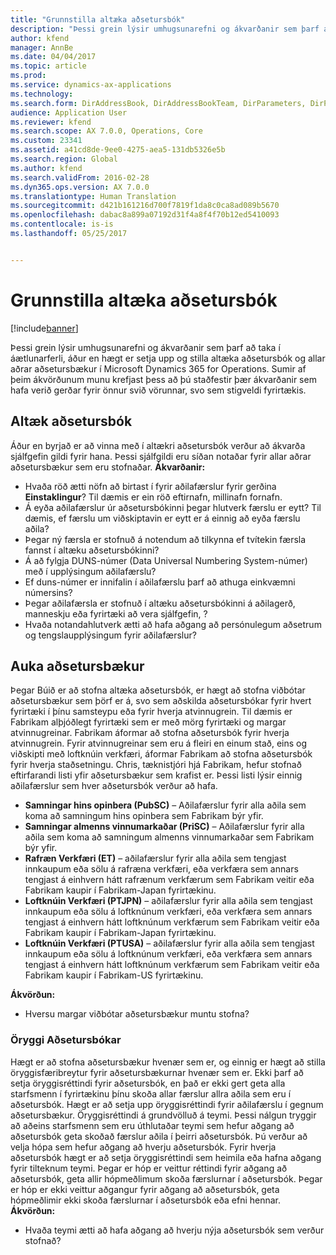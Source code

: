 ```yaml
---
title: "Grunnstilla altæka aðsetursbók"
description: "Þessi grein lýsir umhugsunarefni og ákvarðanir sem þarf að taka í áætlunarferli, áður en hægt er setja upp og stilla altæka aðsetursbók og allar aðrar aðsetursbækur í Microsoft Dynamics 365 for Operations. Sumir af þeim ákvörðunum munu krefjast þess að þú staðfestir þær ákvarðanir sem hafa verið gerðar fyrir önnur svið vörunnar, svo sem stigveldi fyrirtækis."
author: kfend
manager: AnnBe
ms.date: 04/04/2017
ms.topic: article
ms.prod: 
ms.service: dynamics-ax-applications
ms.technology: 
ms.search.form: DirAddressBook, DirAddressBookTeam, DirParameters, DirPartyTable
audience: Application User
ms.reviewer: kfend
ms.search.scope: AX 7.0.0, Operations, Core
ms.custom: 23341
ms.assetid: a41cd8de-9ee0-4275-aea5-131db5326e5b
ms.search.region: Global
ms.author: kfend
ms.search.validFrom: 2016-02-28
ms.dyn365.ops.version: AX 7.0.0
ms.translationtype: Human Translation
ms.sourcegitcommit: d421b161216d700f7819f1da8c0ca8ad089b5670
ms.openlocfilehash: dabac8a899a07192d31f4a8f4f70b12ed5410093
ms.contentlocale: is-is
ms.lasthandoff: 05/25/2017


---
```


# <a name="configure-global-address-books"></a>Grunnstilla altæka aðsetursbók

[!include[banner](../includes/banner.md)]


Þessi grein lýsir umhugsunarefni og ákvarðanir sem þarf að taka í áætlunarferli, áður en hægt er setja upp og stilla altæka aðsetursbók og allar aðrar aðsetursbækur í Microsoft Dynamics 365 for Operations. Sumir af þeim ákvörðunum munu krefjast þess að þú staðfestir þær ákvarðanir sem hafa verið gerðar fyrir önnur svið vörunnar, svo sem stigveldi fyrirtækis.

<a name="global-address-book"></a>Altæk aðsetursbók
-------------------

Áður en byrjað er að vinna með í altækri aðsetursbók verður að ákvarða sjálfgefin gildi fyrir hana. Þessi sjálfgildi eru síðan notaðar fyrir allar aðrar aðsetursbækur sem eru stofnaðar. **Ákvarðanir:**

-   Hvaða röð ætti nöfn að birtast í fyrir aðilafærslur fyrir gerðina **Einstaklingur**? Til dæmis er ein röð eftirnafn, millinafn fornafn.
-   Á eyða aðilafærslur úr aðsetursbókinni þegar hlutverk færslu er eytt? Til dæmis, ef færslu um viðskiptavin er eytt er á einnig að eyða færslu aðila?
-   Þegar ný færsla er stofnuð á notendum að tilkynna ef tvítekin færsla fannst í altæku aðsetursbókinni?
-   Á að fylgja DUNS-númer (Data Universal Numbering System-númer) með í upplýsingum aðilafærslu?
-   Ef duns-númer er innifalin í aðilafærslu þarf að athuga einkvæmni númersins?
-   Þegar aðilafærsla er stofnuð í altæku aðsetursbókinni á aðilagerð, manneskju eða fyrirtæki að vera sjálfgefin, ?
-   Hvaða notandahlutverk ætti að hafa aðgang að persónulegum aðsetrum og tengslaupplýsingum fyrir aðilafærslur?

## <a name="additional-address-books"></a>Auka aðsetursbækur
Þegar Búið er að stofna altæka aðsetursbók, er hægt að stofna viðbótar aðsetursbækur sem þörf er á, svo sem aðskilda aðsetursbókar fyrir hvert fyrirtæki í þínu samsteypu eða fyrir hverja atvinnugrein. Til dæmis er Fabrikam alþjóðlegt fyrirtæki sem er með mörg fyrirtæki og margar atvinnugreinar. Fabrikam áformar að stofna aðsetursbók fyrir hverja atvinnugrein. Fyrir atvinnugreinar sem eru á fleiri en einum stað, eins og viðskipti með loftknúin verkfæri, áformar Fabrikam að stofna aðsetursbók fyrir hverja staðsetningu. Chris, tæknistjóri hjá Fabrikam, hefur stofnað eftirfarandi listi yfir aðsetursbækur sem krafist er. Þessi listi lýsir einnig aðilafærslur sem hver aðsetursbók verður að hafa.

-   **Samningar hins opinbera (PubSC)** – Aðilafærslur fyrir alla aðila sem koma að samningum hins opinbera sem Fabrikam býr yfir.
-   **Samningar almenns vinnumarkaðar (PriSC)** – Aðilafærslur fyrir alla aðila sem koma að samningum almenns vinnumarkaðar sem Fabrikam býr yfir.
-   **Rafræn Verkfæri (ET)** – aðilafærslur fyrir alla aðila sem tengjast innkaupum eða sölu á rafræna verkfæri, eða verkfæra sem annars tengjast á einhvern hátt rafrænum verkfærum sem Fabrikam veitir eða Fabrikam kaupir í Fabrikam-Japan fyrirtækinu.
-   **Loftknúin Verkfæri (PTJPN)** – aðilafærslur fyrir alla aðila sem tengjast innkaupum eða sölu á loftknúnum verkfæri, eða verkfæra sem annars tengjast á einhvern hátt loftknúnum verkfærum sem Fabrikam veitir eða Fabrikam kaupir í Fabrikam-Japan fyrirtækinu.
-   **Loftknúin Verkfæri (PTUSA)** – aðilafærslur fyrir alla aðila sem tengjast innkaupum eða sölu á loftknúnum verkfæri, eða verkfæra sem annars tengjast á einhvern hátt loftknúnum verkfærum sem Fabrikam veitir eða Fabrikam kaupir í Fabrikam-US fyrirtækinu.

**Ákvörðun:**

-   Hversu margar viðbótar aðsetursbækur muntu stofna?

### <a name="address-book-security"></a>Öryggi Aðsetursbókar

Hægt er að stofna aðsetursbækur hvenær sem er, og einnig er hægt að stilla öryggisfæribreytur fyrir aðsetursbækurnar hvenær sem er. Ekki þarf að setja öryggisréttindi fyrir aðsetursbók, en það er ekki gert geta alla starfsmenn í fyrirtækinu þínu skoða allar færslur allra aðila sem eru í aðsetursbók. Hægt er að setja upp öryggisréttindi fyrir aðilafærslu í gegnum aðsetursbækur. Öryggisréttindi á grundvölluð á teymi. Þessi nálgun tryggir að aðeins starfsmenn sem eru úthlutaðar teymi sem hefur aðgang að aðsetursbók geta skoðað færslur aðila í þeirri aðsetursbók. Þú verður að velja hópa sem hefur aðgang að hverju aðsetursbók. Fyrir hverja aðsetursbók hægt er að setja öryggisréttindi sem heimila eða hafna aðgang fyrir tilteknum teymi. Þegar er hóp er veittur réttindi fyrir aðgang að aðsetursbók, geta allir hópmeðlimum skoða færslurnar í aðsetursbók. Þegar er hóp er ekki veittur aðgangur fyrir aðgang að aðsetursbók, geta hópmeðlimir ekki skoða færslurnar í aðsetursbók eða efni hennar. **Ákvörðun:**

-   Hvaða teymi ætti að hafa aðgang að hverju nýja aðsetursbók sem verður stofnað?





